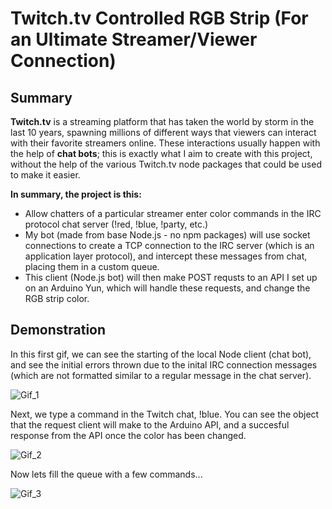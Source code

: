 # Twitch.tv Controlled RGB Strip (For an Ultimate Streamer/Viewer Connection)

## Summary
**Twitch.tv** is a streaming platform that has taken the world by storm in the last 10 years, spawning millions of different ways that viewers can interact with their favorite streamers online.
These interactions usually happen with the help of **chat bots**; this is exactly what I aim to create with this project, without the help of the various Twitch.tv node packages that could be used to make it easier.

**In summary, the project is this:** 
+ Allow chatters of a particular streamer enter color commands in the IRC protocol chat server (!red, !blue, !party, etc.)
+ My bot (made from base Node.js - no npm packages) will use socket connections to create a TCP connection to the IRC server (which is an application layer protocol), and intercept these messages from chat, placing them in a custom queue.
+ This client (Node.js bot) will then make POST requsts to an API I set up on an Arduino Yun, which will handle these requests, and change the RGB strip color.

## Demonstration
In this first gif, we can see the starting of the local Node client (chat bot), and see the initial errors thrown due to the inital IRC connection messages (which are not formatted similar to a regular message in the chat server).

![Gif_1](https://github.com/coryclemens/Twitch.tv-IRC-Controlled-RGB-Strip/blob/master/README_imgs/1.gif)

Next, we type a command in the Twitch chat, !blue. You can see the object that the request client will make to the Arduino API, and a succesful response from the API once the color has been changed.

![Gif_2](https://github.com/coryclemens/Twitch.tv-IRC-Controlled-RGB-Strip/blob/master/README_imgs/2.gif)

Now lets fill the queue with a few commands...

![Gif_3](https://github.com/coryclemens/Twitch.tv-IRC-Controlled-RGB-Strip/blob/master/README_imgs/3.gif)

